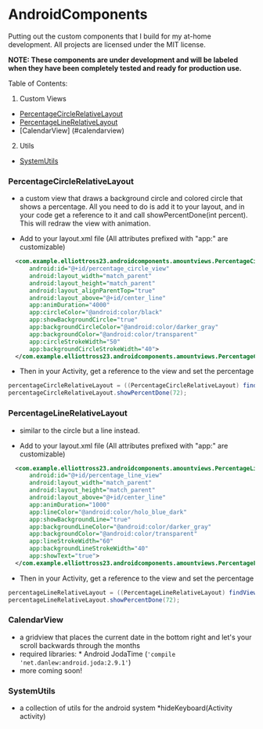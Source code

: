 # AndroidComponents

Putting out the custom components that  I build for my at-home development. 
All projects are licensed under the MIT license.

**NOTE: These components are under development and will be labeled when they have been completely tested and ready for production use.**

Table of Contents:

1. Custom Views
  - [PercentageCircleRelativeLayout](#percentagecirclerelativelayout)
  - [PercentageLineRelativeLayout](#percentagelinerelativelayout)
  - [CalendarView] (#calendarview)
2. Utils
  - [SystemUtils](#systemutils)

### PercentageCircleRelativeLayout 
-  a custom view that draws a background circle and colored circle that shows a percentage. All you need to do is add it to your layout, and in your code get a reference to it and call showPercentDone(int percent). This will redraw the view with animation.

- Add to your layout.xml file (All attributes prefixed with "app:" are customizable)
```xml
  <com.example.elliottross23.androidcomponents.amountviews.PercentageCircleRelativeLayout
      android:id="@+id/percentage_circle_view"
      android:layout_width="match_parent"
      android:layout_height="match_parent"
      android:layout_alignParentTop="true"
      android:layout_above="@+id/center_line"
      app:animDuration="4000"
      app:circleColor="@android:color/black"
      app:showBackgroundCircle="true"
      app:backgroundCircleColor="@android:color/darker_gray"
      app:backgroundColor="@android:color/transparent"
      app:circleStrokeWidth="50"
      app:backgroundCircleStrokeWidth="40">
  </com.example.elliottross23.androidcomponents.amountviews.PercentageCircleRelativeLayout>
```
- Then in your Activity, get a reference to the view and set the percentage
```java
percentageCircleRelativeLayout = ((PercentageCircleRelativeLayout) findViewById(R.id.percentage_circle_view));
percentageCircleRelativeLayout.showPercentDone(72);
```

### PercentageLineRelativeLayout
- similar to the circle but a line instead.

- Add to your layout.xml file (All attributes prefixed with "app:" are customizable)
```xml
  <com.example.elliottross23.androidcomponents.amountviews.PercentageLineRelativeLayout
      android:id="@+id/percentage_line_view"
      android:layout_width="match_parent"
      android:layout_height="match_parent"
      android:layout_above="@+id/center_line"
      app:animDuration="1000"
      app:lineColor="@android:color/holo_blue_dark"
      app:showBackgroundLine="true"
      app:backgroundLineColor="@android:color/darker_gray"
      app:backgroundColor="@android:color/transparent"
      app:lineStrokeWidth="60"
      app:backgroundLineStrokeWidth="40"
      app:showText="true">
  </com.example.elliottross23.androidcomponents.amountviews.PercentageLineRelativeLayout>
```

- Then in your Activity, get a reference to the view and set the percentage
```java
percentageLineRelativeLayout = ((PercentageLineRelativeLayout) findViewById(R.id.percentage_line_view));
percentageLineRelativeLayout.showPercentDone(72);
```

### CalendarView
- a gridview that places the current date in the bottom right and let's your scroll backwards through the months
- required libraries: 
      * Android JodaTime (``` 'compile 'net.danlew:android.joda:2.9.1' ```)
- more coming soon!

### SystemUtils
- a collection of utils for the android system
    *hideKeyboard(Activity activity)
